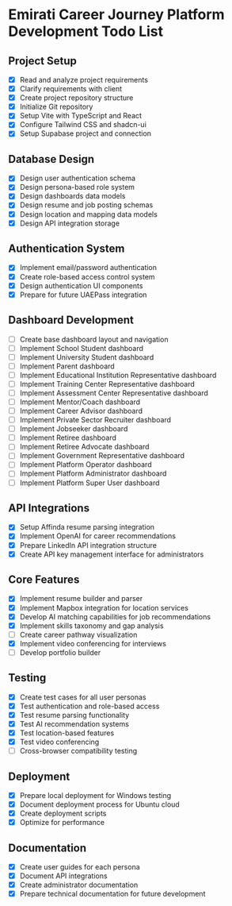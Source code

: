 # Emirati Career Journey Platform Development Todo List

## Project Setup
- [x] Read and analyze project requirements
- [x] Clarify requirements with client
- [x] Create project repository structure
- [x] Initialize Git repository
- [x] Setup Vite with TypeScript and React
- [x] Configure Tailwind CSS and shadcn-ui
- [x] Setup Supabase project and connection

## Database Design
- [x] Design user authentication schema
- [x] Design persona-based role system
- [x] Design dashboards data models
- [x] Design resume and job posting schemas
- [x] Design location and mapping data models
- [x] Design API integration storage

## Authentication System
- [x] Implement email/password authentication
- [x] Create role-based access control system
- [x] Design authentication UI components
- [x] Prepare for future UAEPass integration

## Dashboard Development
- [ ] Create base dashboard layout and navigation
- [ ] Implement School Student dashboard
- [ ] Implement University Student dashboard
- [ ] Implement Parent dashboard
- [ ] Implement Educational Institution Representative dashboard
- [ ] Implement Training Center Representative dashboard
- [ ] Implement Assessment Center Representative dashboard
- [ ] Implement Mentor/Coach dashboard
- [ ] Implement Career Advisor dashboard
- [ ] Implement Private Sector Recruiter dashboard
- [ ] Implement Jobseeker dashboard
- [ ] Implement Retiree dashboard
- [ ] Implement Retiree Advocate dashboard
- [ ] Implement Government Representative dashboard
- [ ] Implement Platform Operator dashboard
- [ ] Implement Platform Administrator dashboard
- [ ] Implement Platform Super User dashboard

## API Integrations
- [x] Setup Affinda resume parsing integration
- [x] Implement OpenAI for career recommendations
- [x] Prepare LinkedIn API integration structure
- [x] Create API key management interface for administrators

## Core Features
- [x] Implement resume builder and parser
- [x] Implement Mapbox integration for location services
- [x] Develop AI matching capabilities for job recommendations
- [x] Implement skills taxonomy and gap analysis
- [ ] Create career pathway visualization
- [x] Implement video conferencing for interviews
- [ ] Develop portfolio builder

## Testing
- [x] Create test cases for all user personas
- [x] Test authentication and role-based access
- [x] Test resume parsing functionality
- [x] Test AI recommendation systems
- [x] Test location-based features
- [x] Test video conferencing
- [ ] Cross-browser compatibility testing

## Deployment
- [x] Prepare local deployment for Windows testing
- [x] Document deployment process for Ubuntu cloud
- [x] Create deployment scripts
- [x] Optimize for performance

## Documentation
- [x] Create user guides for each persona
- [x] Document API integrations
- [x] Create administrator documentation
- [x] Prepare technical documentation for future development
